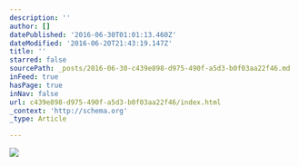 ```yaml
---
description: ''
author: []
datePublished: '2016-06-30T01:01:13.460Z'
dateModified: '2016-06-20T21:43:19.147Z'
title: ''
starred: false
sourcePath: _posts/2016-06-30-c439e898-d975-490f-a5d3-b0f03aa22f46.md
inFeed: true
hasPage: true
inNav: false
url: c439e898-d975-490f-a5d3-b0f03aa22f46/index.html
_context: 'http://schema.org'
_type: Article

---
```

![](https://the-grid-user-content.s3-us-west-2.amazonaws.com/868c393b-b6d0-4e7b-94cd-fc16d9d8f07c.jpg)